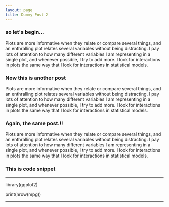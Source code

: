 ```yaml
---
layout: page
title: Dummy Post 2
---
```


### so let's begin...

Plots are more informative when they relate or compare several things, and an enthralling plot relates several variables without being distracting. I pay lots of attention to how many different variables I am representing in a single plot, and whenever possible, I try to add more. I look for interactions in plots the same way that I look for interactions in statistical models.
			
   
### Now this is another post

Plots are more informative when they relate or compare several things, and an enthralling plot relates several variables without being distracting. I pay lots of attention to how many different variables I am representing in a single plot, and whenever possible, I try to add more. I look for interactions in plots the same way that I look for interactions in statistical models.


### Again, the same post.!!

Plots are more informative when they relate or compare several things, and an enthralling plot relates several variables without being distracting. I pay lots of attention to how many different variables I am representing in a single plot, and whenever possible, I try to add more. I look for interactions in plots the same way that I look for interactions in statistical models.


### This is code snippet

---

library(ggplot2)

print(nrow(mpg))

---
